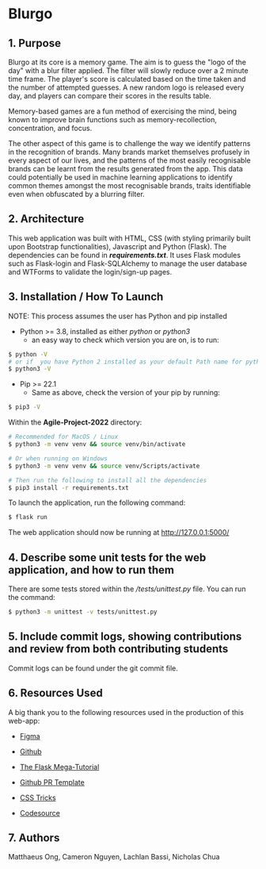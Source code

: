 # Blurgo

## 1. Purpose

Blurgo at its core is a memory game. The aim is to guess the "logo of the day" with a blur filter applied. The filter will slowly reduce over a 2 minute time frame. The player's score is calculated based on the time taken and the number of attempted guesses. A new random logo is released every day, and players can compare their scores in the results table.

Memory-based games are a fun method of exercising the mind, being known to improve brain functions such as memory-recollection, concentration, and focus.

The other aspect of this game is to challenge the way we identify patterns in the recognition of brands. Many brands market themselves profusely in every aspect of our lives, and the patterns of the most easily recognisable brands can be learnt from the results generated from the app. This data could potentially be used in machine learning applications to identify common themes amongst the most recognisable brands, traits identifiable even when obfuscated by a blurring filter.

## 2. Architecture

This web application was built with HTML, CSS (with styling primarily built upon Bootstrap functionalities), Javascript and Python (Flask). The dependencies can be found in ***requirements.txt***. It uses Flask modules such as Flask-login and Flask-SQLAlchemy to manage the user database and WTForms to validate the login/sign-up pages.

## 3. Installation / How To Launch

NOTE: This process assumes the user has Python and pip installed

- Python >= 3.8, installed as either *python* or *python3*
  - an easy way to check which version you are on, is to run:

```sh
$ python -V
# or if  you have Python 2 installed as your default Path name for python, run python3 instead (we will be using python3 from now on)
$ python3 -V
```

- Pip >= 22.1
  - Same as above, check the version of your pip by running:

```sh
$ pip3 -V
```

Within the **Agile-Project-2022** directory:

```sh
# Recommended for MacOS / Linux
$ python3 -m venv venv && source venv/bin/activate

# Or when running on Windows
$ python3 -m venv venv && source venv/Scripts/activate

# Then run the following to install all the dependencies
$ pip3 install -r requirements.txt
```

To launch the application, run the following command:

```sh
$ flask run
```

The web application should now be running at http://127.0.0.1:5000/

## 4. Describe some unit tests for the web application, and how to run them

There are some tests stored within the */tests/unittest.py* file. 
You can run the command:

```sh
$ python3 -m unittest -v tests/unittest.py
```

## 5. Include commit logs, showing contributions and review from both contributing students
  
Commit logs can be found under the git commit file.

## 6. Resources Used

A big thank you to the following resources used in the production of this web-app:

- [Figma](https://www.figma.com/file/tn4Bsz7LHcRCxrgEauJxAj/Blurgo-Figma-Board?node-id=0%3A1)

- [Github](https://github.com/mattshroom/Agile-Project-2022)

- [The Flask Mega-Tutorial](https://blog.miguelgrinberg.com/post/the-flask-mega-tutorial-part-i-hello-world)

- [Github PR Template](https://embeddedartistry.com/blog/2017/08/04/a-github-pull-request-template-for-your-projects/)

- [CSS Tricks](https://css-tricks.com/)

- [Codesource](https://codesource.io/building-a-restful-crud-api-with-flask/)
 
## 7. Authors

Matthaeus Ong, Cameron Nguyen, Lachlan Bassi, Nicholas Chua
